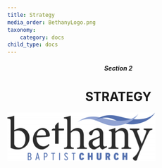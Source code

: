 ```yaml
---
title: Strategy
media_order: BethanyLogo.png
taxonomy:
    category: docs
child_type: docs
---
```


##### **<center>Section 2</center>**

# **<center>STRATEGY</center>**

![alt-text](BethanyLogo.png "Bethany Baptist Church Logo")
